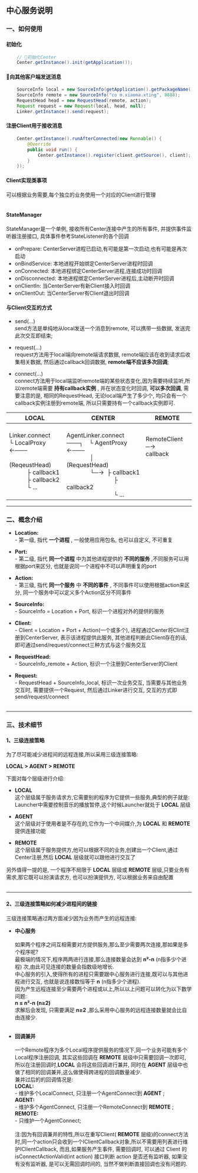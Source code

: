 ## 中心服务说明

### 一、如何使用
#### 初始化
```java
    // 初始化Center
    Center.getInstance().init(getApplication());
```

#### 向其他客户端发送消息
```java
    SourceInfo local = new SourceInfo(getApplication().getPackageName(), 1080);
    SourceInfo remote = new SourceInfo("co m.xiaoma.xting", 8888);
    RequestHead head = new RequestHead(remote, action);
    Request request = new Request(local, head, null);
    Linker.getInstance().send(request);
```

#### 注册Client用于接收消息
```java
    Center.getInstance().runAfterConnected(new Runnable() {
        @Override
        public void run() {
            Center.getInstance().register(client.getSource(), client);
        }
    });
```

#### Client实现类事项
可以根据业务需要,每个独立的业务使用一个对应的Client进行管理<br><br>
                                 
#### StateManager
StateManager是一个单例, 接收所有Center连接中产生的所有事件, 并提供事件监听器注册接口, 具体事件参考StateListener的各个回调
 - onPrepare: CenterServer进程已启动,有可能是第一次启动,也有可能是再次启动
 - onBindService: 本地进程开始绑定CenterServer进程时回调
 - onConnected: 本地进程绑定CenterServer进程,连接成功时回调
 - onDisconnected: 本地进程绑定CenterServer进程后,主动断开时回调
 - onClientIn: 当CenterServer有新Client接入时回调
 - onClientOut: 当CenterServer有Client退出时回调

#### 与Client交互的方式

 - send(...)<br/>
 send方法是单纯地从local发送一个消息到remote, 可以携带一些数据, 发送完此次交互即结束;
 
 - request(...)<br/>
 request方法用于local端向remote端请求数据, remote端应该在收到请求后收集相关数据, 然后通过callback回调数据, __remote端不应该多次回调__;
 
 - connect(...)<br/>
 connect方法用于local端监听remote端的某些状态变化,因为需要持续监听,所以remote端需要 __持有callback实例__ , 并在状态变化时回调, __可以多次回调__, 需要注意的是, 相同的RequestHead, 无论local端产生了多少个, 均只会有一个callback实例注册到remote端, 所以只需要持有一个callback实例即可.<br/>

| LOCAL | CENTER | REMOTE |
|---|---|---|
|  Linker.connect<br/>  └ LocalProxy ←───<br/>&emsp;&emsp;(ReqeustHead)<br/>&emsp;&emsp;&emsp;├ callback1<br/>&emsp;&emsp;&emsp;├ callback2<br/>&emsp;&emsp;&emsp;└ ... |&emsp;&emsp;&emsp;&emsp;AgentLinker.connect<br/>───┐&emsp;└ AgentProxy ←───<br/> &emsp;&ensp;&emsp;&emsp;&ensp;│&emsp;&emsp;(RequestHead)<br/>&emsp;&ensp;&emsp;&emsp;&ensp;└─→&ensp;├ callback1<br/> &emsp;&emsp;&emsp;&emsp;&emsp;&emsp;&emsp;&ensp;&ensp;├ callback2<br/> &emsp;&emsp;&emsp;&emsp;&emsp;&emsp;&emsp;&ensp;&ensp;└ ...    | RemoteClient<br> ─→ callback&emsp;&emsp;<br> <br> <br> <br> <br> |                

---

### 二、概念介绍

 * __Location:__      <br>- 第一级, 指代 __一个进程__ , 一般使用应用包名, 也可以自定义, 不可重复

 * __Port:__          <br>- 第二级, 指代 __同一个进程__ 中为其他进程提供的 __不同的服务__ ,不同服务可以用根据port来区分, 也就是说同一个进程中不可以声明重复的port

 * __Action:__        <br>- 第三级, 指代 __同一个服务__ 中 __不同的事件__ , 不同事件可以使用根据action来区分, 同一个服务中可以定义多个Action区分不同事件
 
 * __SourceInfo:__    <br>- SourceInfo = Location + Port, 标识一个进程对外的提供的服务

 * __Client:__        <br>- Client = Location + Port + Action(一个或多个), 进程通过Center将Clint注册到CenterServer, 表示该进程提供此服务, 其他进程判断此Client存在的话,即可通过send/request/connect三种方式与这个服务交互

 * __RequestHead:__   <br>- SourceInfo_remote + Action, 标识一个注册到CenterServer的Client

 * __Request:__       <br>- RequestHead + SourceInfo_local, 标识一次业务交互, 当需要与其他业务交互时, 需要提供一个Request, 然后通过Linker进行交互, 交互的方式即send/request/connect<br><br>
                                                                                                                
---

### 三、技术细节

#### 1、三级连接策略
为了尽可能减少进程间的远程连接,所以采用三级连接策略:

 __LOCAL  >  AGENT  > REMOTE__
 
下面对每个层级进行介绍:

 - __LOCAL__ <br> 这个层级属于服务请求方,它需要别的程序为它提供一些服务,典型的例子就是:<br>Launcher中需要控制音乐的播放暂停,这个时候Launcher就处于 __LOCAL__ 层级
 
 - __AGENT__ <br> 这个层级对于使用者是不存在的,它作为一个中间媒介,为 __LOCAL__ 和 __REMOTE__ 提供连接功能
 
 - __REMOTE__ <br> 这个层级属于服务提供方,他可以根据不同的业务,创建出一个Client,通过Center注册,然后 __LOCAL__ 层级就可以跟他进行交互了
 
另外值得一提的是, 一个程序不局限于 __LOCAL__ 层级或 __REMOTE__ 层级,只要业务有需求,那它既可以扮演请求方, 也可以扮演提供方, 可以根据业务来自由配置<br><br>

 ---
 
#### 2、三级连接策略如何减少进程间的链接
三级连接策略通过两方面减少因为业务而产生的远程连接:

 - __中心服务__ <br><br>
 如果两个程序之间互相需要对方提供服务,那么至少需要两次连接,那如果是多个程序呢?<br>
 最极端的情况下,程序两两进行连接,那么连接数量会达到 __n²-n__ (n指多少个进程) 次,由此可见连接的数量会指数级地增长.<br>
 中心服务的引入,使得所有的进程只需要跟中心服务进行连接,既可以与其他进程进行交互, 也就是说连接数恒等于 __n__ (n指多少个进程).<br>
 因为产生远程连接至少需要两个进程或以上,所以以上问题可以转化为以下数学问题:<br>
   __n ≤ n²-n (n≥2)__ <br>
 求解后会发现, 只需要满足 __n≥2__ ,那么采用中心服务的远程连接数量就会比自由连接少.<br><br>
 
 - __回调兼并__ <br><br>
 一个Remote程序为多个Local程序提供服务的情况下,同一个业务可能有多个Local程序注册回调,
 其实这些回调在 __REMOTE__ 层级中只需要回调一次即可,
 所以在注册回调时,__LOCAL__ 会将这些回调进行兼并,
 同时在 __AGENT__ 层级中也做了相同的回调兼并,这么做使得跨进程的回调数量减少.<br>
 兼并过后的的回调情况是:<br>
 __LOCAL:__  <br>- 维护多个LocalConnect, 只注册一个AgentConnect到 __AGENT__ ;<br>
 __AGENT:__  <br>- 维护多个AgentConnect, 只注册一个RemoteConnect到 __REMOTE__ ;<br>
 __REMOTE:__ <br>- 只维护一个AgentConnect;<br><br>
 注:因为有回调兼并的特性,所以在重写Client( __REMOTE__ 层级)的connect方法时,同一个action只会收到一个IClientCallback对象,所以不需要用列表进行维护IClientCallback, 而且,如果服务产生事件, 需要回调时, 可以通过 Client 的 isConnectActionValid(int action) 接口判断 action 是否还有监听器, 如果没有没有监听器, 是可以无需回调时间的, 当然不做判断直接回调也没有问题的.
 


